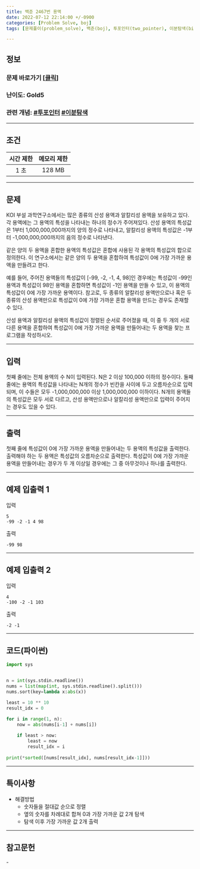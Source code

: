 ```yaml
---
title: 백준 2467번 용액
date: 2022-07-12 22:14:00 +/-0900
categories: [Problem Solve, boj]
tags: [문제풀이(problem_solve), 백준(boj), 투포인터(two_pointer), 이분탐색(binary_search)]

---
```

## 정보
### 문제 바로가기 [[클릭](https://www.acmicpc.net/problem/2467)]
### 난이도: Gold5
### 관련 개념: [#투포인터](https://www.acmicpc.net/problemset?sort=ac_desc&algo=12) [#이분탐색](https://www.acmicpc.net/problemset?sort=ac_desc&algo=80)

---
## 조건

시간 제한|메모리 제한
:---:|:---:
1 초|128 MB

---
## 문제
KOI 부설 과학연구소에서는 많은 종류의 산성 용액과 알칼리성 용액을 보유하고 있다. 각 용액에는 그 용액의 특성을 나타내는 하나의 정수가 주어져있다. 산성 용액의 특성값은 1부터 1,000,000,000까지의 양의 정수로 나타내고, 알칼리성 용액의 특성값은 -1부터 -1,000,000,000까지의 음의 정수로 나타낸다.

같은 양의 두 용액을 혼합한 용액의 특성값은 혼합에 사용된 각 용액의 특성값의 합으로 정의한다. 이 연구소에서는 같은 양의 두 용액을 혼합하여 특성값이 0에 가장 가까운 용액을 만들려고 한다. 

예를 들어, 주어진 용액들의 특성값이 [-99, -2, -1, 4, 98]인 경우에는 특성값이 -99인 용액과 특성값이 98인 용액을 혼합하면 특성값이 -1인 용액을 만들 수 있고, 이 용액의 특성값이 0에 가장 가까운 용액이다. 참고로, 두 종류의 알칼리성 용액만으로나 혹은 두 종류의 산성 용액만으로 특성값이 0에 가장 가까운 혼합 용액을 만드는 경우도 존재할 수 있다.

산성 용액과 알칼리성 용액의 특성값이 정렬된 순서로 주어졌을 때, 이 중 두 개의 서로 다른 용액을 혼합하여 특성값이 0에 가장 가까운 용액을 만들어내는 두 용액을 찾는 프로그램을 작성하시오.

---
## 입력
첫째 줄에는 전체 용액의 수 N이 입력된다. N은 2 이상 100,000 이하의 정수이다. 둘째 줄에는 용액의 특성값을 나타내는 N개의 정수가 빈칸을 사이에 두고 오름차순으로 입력되며, 이 수들은 모두 -1,000,000,000 이상 1,000,000,000 이하이다. N개의 용액들의 특성값은 모두 서로 다르고, 산성 용액만으로나 알칼리성 용액만으로 입력이 주어지는 경우도 있을 수 있다.

---
## 출력
첫째 줄에 특성값이 0에 가장 가까운 용액을 만들어내는 두 용액의 특성값을 출력한다. 출력해야 하는 두 용액은 특성값의 오름차순으로 출력한다. 특성값이 0에 가장 가까운 용액을 만들어내는 경우가 두 개 이상일 경우에는 그 중 아무것이나 하나를 출력한다.

---
## 예제 입출력 1
입력
```
5
-99 -2 -1 4 98
```

출력
```
-99 98
```

---
## 예제 입출력 2
입력
```
4
-100 -2 -1 103
```

출력
```
-2 -1
```

---
## 코드(파이썬)
```python
import sys


n = int(sys.stdin.readline())
nums = list(map(int, sys.stdin.readline().split()))
nums.sort(key=lambda x:abs(x))

least = 10 ** 10
result_idx = 0

for i in range(1, n):
    now = abs(nums[i-1] + nums[i])
    
    if least > now:
        least = now
        result_idx = i
    
print(*sorted([nums[result_idx], nums[result_idx-1]]))

```

---
## 특이사항
- 해결방법
  - 숫자들을 절대값 순으로 정렬
  - 옆의 숫자를 차례대로 합쳐 0과 가장 가까운 값 2개 탐색
  - 탐색 이후 가장 가까운 값 2개 출력

---
## 참고문헌
\-
